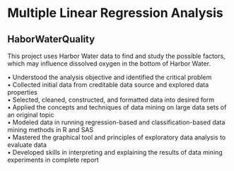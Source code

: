 # Multiple Linear Regression Analysis 
## HaborWaterQuality

This project uses Harbor Water data to find and study the possible factors, which may influence dissolved oxygen in the bottom of Harbor Water. <br /> 

•	Understood the analysis objective and identified the critical problem <br /> 
•	Collected initial data from creditable data source and explored data properties <br /> 
•	Selected, cleaned, constructed, and formatted data into desired form <br /> 
•	Applied the concepts and techniques of data mining on large data sets of an original topic <br /> 
•	Modeled data in running regression-based and classification-based data mining methods in R and SAS <br /> 
•	Mastered the graphical tool and principles of exploratory data analysis to evaluate data <br /> 
•	Developed skills in interpreting and explaining the results of data mining experiments in complete report <br /> 
